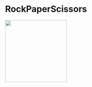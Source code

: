 # RockPaperScissors

<kbd>
  <img src="https://user-images.githubusercontent.com/12739843/151655287-2ec15571-0192-4514-b459-0d3f0cbc12f5.gif" width="200px"/>
</kbd>

